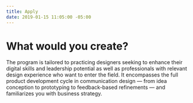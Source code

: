 ```yaml
---
title: Apply
date: 2019-01-15 11:05:00 -05:00
---
```


# What would you create?

The program is tailored to practicing designers seeking to enhance their digital skills and leadership potential as well as professionals with relevant design experience who want to enter the field. It encompasses the full product development cycle in communication design — from idea conception to prototyping to feedback-based refinements — and familiarizes you with business strategy.